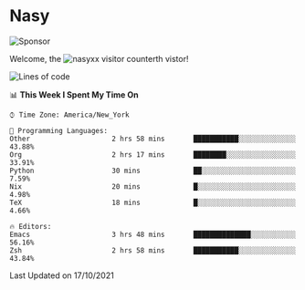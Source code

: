 # Nasy

<!--
<p align="center">
<img height="200" src="https://github-readme-stats.vercel.app/api?username=nasyxx&count_private=true&show_icons=true&theme=dracula&include_all_commits=true"/>
<img height="200" src="https://github-readme-stats.vercel.app/api/top-langs/?username=nasyxx&theme=dracula&hide=html,jupyter+notebook&count_private=true&show_icons=true"/>
</p>

  
----------------
-->

![Sponsor](https://img.shields.io/static/v1.svg?label=Sponsor&message=%E2%9D%A4&logo=GitHub&style=flat&color=pink)
 
Welcome, the ![nasyxx visitor counter](https://count.getloli.com/get/@nasyxx?theme=rule34)th vistor!
 
<!--START_SECTION:waka-->
![Lines of code](https://img.shields.io/badge/From%20Hello%20World%20I%27ve%20Written-5.4%20million%20lines%20of%20code-blue)

📊 **This Week I Spent My Time On** 

```text
⌚︎ Time Zone: America/New_York

💬 Programming Languages: 
Other                    2 hrs 58 mins       ███████████░░░░░░░░░░░░░░   43.88% 
Org                      2 hrs 17 mins       ████████░░░░░░░░░░░░░░░░░   33.91% 
Python                   30 mins             ██░░░░░░░░░░░░░░░░░░░░░░░   7.59% 
Nix                      20 mins             █░░░░░░░░░░░░░░░░░░░░░░░░   4.98% 
TeX                      18 mins             █░░░░░░░░░░░░░░░░░░░░░░░░   4.66%

🔥 Editors: 
Emacs                    3 hrs 48 mins       ██████████████░░░░░░░░░░░   56.16% 
Zsh                      2 hrs 58 mins       ███████████░░░░░░░░░░░░░░   43.84%

```


 Last Updated on 17/10/2021
<!--END_SECTION:waka-->

<!-- ![visitors](https://visitor-badge.laobi.icu/badge?page_id=nasyxx.nasyxx) -->
